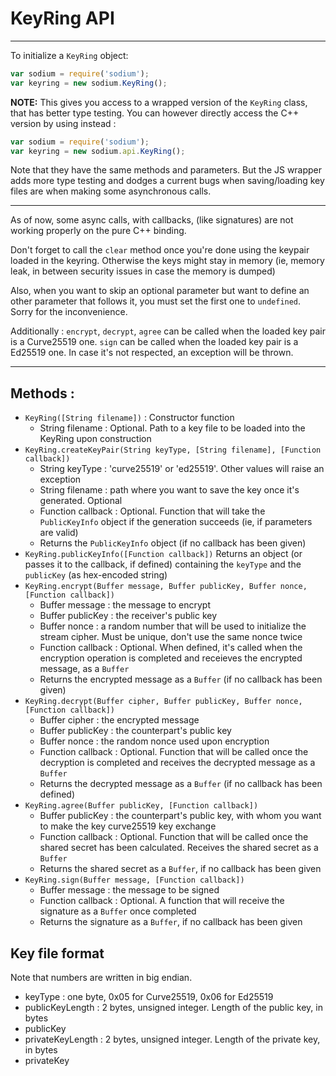 # KeyRing API
----------------------

To initialize a `KeyRing` object:

```js
var sodium = require('sodium');
var keyring = new sodium.KeyRing();
```

**NOTE:** This gives you access to a wrapped version of the `KeyRing` class, that has better type testing. You can however directly access the C++ version by using instead :

```js
var sodium = require('sodium');
var keyring = new sodium.api.KeyRing();
```

Note that they have the same methods and parameters. But the JS wrapper adds more type testing and dodges a current bugs when saving/loading key files are when making some asynchronous calls.

----------------------

As of now, some async calls, with callbacks, (like signatures) are not working properly on the pure C++ binding.

Don't forget to call the `clear` method once you're done using the keypair loaded in the keyring. Otherwise the keys might stay in memory (ie, memory leak, in between security issues in case the memory is dumped)

Also, when you want to skip an optional parameter but want to define an other parameter that follows it, you must set the first one to `undefined`. Sorry for the inconvenience.

Additionally :
`encrypt`, `decrypt`, `agree` can be called when the loaded key pair is a Curve25519 one. `sign` can be called when the loaded key pair is a Ed25519 one. In case it's not respected, an exception will be thrown.

----------------------

## Methods :

* `KeyRing([String filename])` : Constructor function
	* String filename : Optional. Path to a key file to be loaded into the KeyRing upon construction
* `KeyRing.createKeyPair(String keyType, [String filename], [Function callback])`
	* String keyType : 'curve25519' or 'ed25519'. Other values will raise an exception
	* String filename : path where you want to save the key once it's generated. Optional
	* Function callback : Optional. Function that will take the `PublicKeyInfo` object if the generation succeeds (ie, if parameters are valid)
	* Returns the `PublicKeyInfo` object (if no callback has been given)
* `KeyRing.publicKeyInfo([Function callback])`
	Returns an object (or passes it to the callback, if defined) containing the `keyType` and the `publicKey` (as hex-encoded string)
* `KeyRing.encrypt(Buffer message, Buffer publicKey, Buffer nonce, [Function callback])`
	* Buffer message : the message to encrypt
	* Buffer publicKey : the receiver's public key
	* Buffer nonce : a random number that will be used to initialize the stream cipher. Must be unique, don't use the same nonce twice
	* Function callback : Optional. When defined, it's called when the encryption operation is completed and receieves the encrypted message, as a `Buffer`
	* Returns the encrypted message as a `Buffer` (if no callback has been given)
* `KeyRing.decrypt(Buffer cipher, Buffer publicKey, Buffer nonce, [Function callback])`
	* Buffer cipher : the encrypted message
	* Buffer publicKey : the counterpart's public key
	* Buffer nonce : the random nonce used upon encryption
	* Function callback : Optional. Function that will be called once the decryption is completed and receives the decrypted message as a `Buffer`
	* Returns the decrypted message as a `Buffer` (if no callback has been defined)
* `KeyRing.agree(Buffer publicKey, [Function callback])`
	* Buffer publicKey : the counterpart's public key, with whom you want to make the key curve25519 key exchange
	* Function callback : Optional. Function that will be called once the shared secret has been calculated. Receives the shared secret as a `Buffer`
	* Returns the shared secret as a `Buffer`, if no callback has been given
* `KeyRing.sign(Buffer message, [Function callback])`
	* Buffer message : the message to be signed
	* Function callback : Optional. A function that will receive the signature as a `Buffer` once completed
	* Returns the signature as a `Buffer`, if no callback has been given

## Key file format

Note that numbers are written in big endian.

* keyType : one byte, 0x05 for Curve25519, 0x06 for Ed25519
* publicKeyLength : 2 bytes, unsigned integer. Length of the public key, in bytes
* publicKey
* privateKeyLength : 2 bytes, unsigned integer. Length of the private key, in bytes
* privateKey
